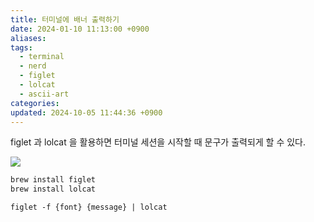 ```yaml
---
title: 터미널에 배너 출력하기
date: 2024-01-10 11:13:00 +0900
aliases: 
tags:
  - terminal
  - nerd
  - figlet
  - lolcat
  - ascii-art
categories: 
updated: 2024-10-05 11:44:36 +0900
---
```


figlet 과 lolcat 을 활용하면 터미널 세션을 시작할 때 문구가 출력되게 할 수 있다.

![](https://i.imgur.com/AidPz0C.png)

```bash
brew install figlet
brew install lolcat
```

```
figlet -f {font} {message} | lolcat
```
